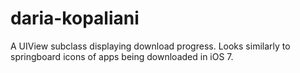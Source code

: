 # daria-kopaliani
A UIView subclass displaying download progress. Looks similarly to springboard icons of apps being downloaded in iOS 7.
